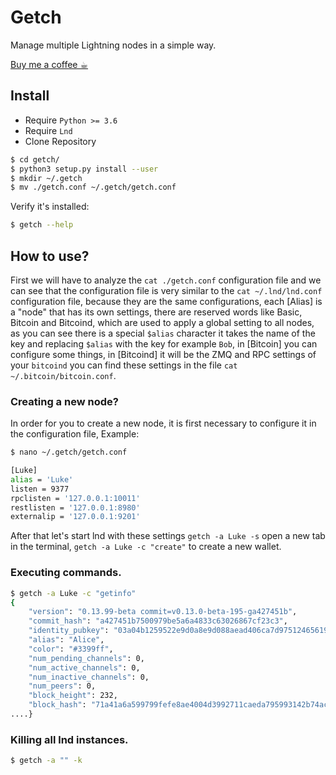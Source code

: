# Getch

Manage multiple Lightning nodes in a simple way.

[Buy me a coffee ☕︎](https://coinos.io/lukedev)

## Install

* Require `Python >= 3.6`
* Require `Lnd`
* Clone Repository 

```bash
$ cd getch/
$ python3 setup.py install --user
$ mkdir ~/.getch
$ mv ./getch.conf ~/.getch/getch.conf
```

Verify it's installed:
```bash
$ getch --help
```

## How to use?

First we will have to analyze the `cat ./getch.conf` configuration file and we can see that the configuration file is very similar to the `cat ~/.lnd/lnd.conf` configuration file, because they are the same configurations, each [Alias] is a "node" that has its own settings, there are reserved words like Basic, Bitcoin and Bitcoind, which are used to apply a global setting to all nodes, as you can see there is a special `$alias` character it takes the name of the key and replacing `$alias` with the key for example `Bob`, in [Bitcoin] you can configure some things, in [Bitcoind] it will be the ZMQ and RPC settings of your `bitcoind` you can find these settings in the file `cat ~/.bitcoin/bitcoin.conf`.

### Creating a new node?

In order for you to create a new node, it is first necessary to configure it in the configuration file, Example:

```bash
$ nano ~/.getch/getch.conf
```

```bash
[Luke]
alias = 'Luke'
listen = 9377
rpclisten = '127.0.0.1:10011'
restlisten = '127.0.0.1:8980'
externalip = '127.0.0.1:9201'
```

After that let's start lnd with these settings `getch -a Luke -s` open a new tab in the terminal, `getch -a Luke -c "create"` to create a new wallet.

### Executing commands.
```bash
$ getch -a Luke -c "getinfo"
{
    "version": "0.13.99-beta commit=v0.13.0-beta-195-ga427451b",
    "commit_hash": "a427451b7500979be5a6a4833c63026867cf23c3",
    "identity_pubkey": "03a04b1259522e9d0a8e9d088aead406ca7d9751246561997d979c2bd4bd77657a",
    "alias": "Alice",
    "color": "#3399ff",
    "num_pending_channels": 0,
    "num_active_channels": 0,
    "num_inactive_channels": 0,
    "num_peers": 0,
    "block_height": 232,
    "block_hash": "71a41a6a599799fefe8ae4004d3992711caeda795993142b74accd3015498982" 
....}
```

### Killing all lnd instances.
```bash
$ getch -a "" -k
```
